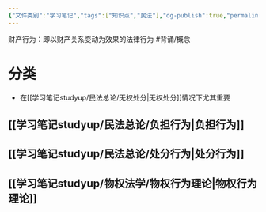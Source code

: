 ```yaml
---
{"文件类别":"学习笔记","tags":["知识点","民法"],"dg-publish":true,"permalink":"/学习笔记studyup/民法总论/财产行为/","dgPassFrontmatter":true,"created":"2024-09-13T08:51:15.084+08:00","updated":"2024-11-15T08:05:58.388+08:00"}
---
```


财产行为：即以财产关系变动为效果的法律行为 #背诵/概念 
# 分类
- 在[[学习笔记studyup/民法总论/无权处分\|无权处分]]情况下尤其重要
## [[学习笔记studyup/民法总论/负担行为\|负担行为]]
## [[学习笔记studyup/民法总论/处分行为\|处分行为]]
## [[学习笔记studyup/物权法学/物权行为理论\|物权行为理论]]